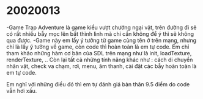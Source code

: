 # 20020013

-Game Trap Adventure là game kiểu vượt chướng ngại vật, trên đường đi sẽ có rất nhiều bẫy mọc lên bất thình lình mà chỉ cần không để ý thì sẽ không qua được.
-Game này em lấy ý tưởng từ game cùng tên ở trên mạng, nhưng chỉ là lấy ý tưởng về game, còn code thì hoàn toàn là em tự code. Em chỉ tham khảo những hàm cơ bản của SDL trên mạng như là init, loadTexture, renderTexture, .. Còn lại tất cả những tính năng khác như : cách di chuyển nhân vật, check va chạm, rơi, menu, âm thanh, cài đặt các bẫy hoàn toàn là em tự code.

Em nghĩ với những điều đó thì em tự đánh giá bản thân 9.5 điểm do code vẫn hơi xấu.
